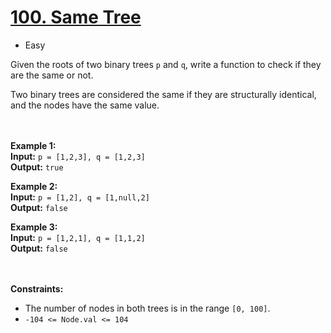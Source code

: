 # [100. Same Tree](https://leetcode.com/problems/same-tree/description/)

- Easy

Given the roots of two binary trees `p` and `q`, write a function to check if they are the same or not.

Two binary trees are considered the same if they are structurally identical, and the nodes have the same value.

<br><br>
**Example 1:** \
**Input:** `p = [1,2,3], q = [1,2,3]` \
**Output:** `true`

**Example 2:** \
**Input:** `p = [1,2], q = [1,null,2]` \
**Output:** `false`

**Example 3:** \
**Input:** `p = [1,2,1], q = [1,1,2]` \
**Output:** `false`
 
<br><br>
**Constraints:**
- The number of nodes in both trees is in the range `[0, 100]`.
- `-104 <= Node.val <= 104`